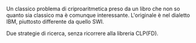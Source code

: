 Un classico problema di criproaritmetica preso da un libro che non so quanto sia classico
ma è comunque interessante.
L'originale è nel dialetto IBM, piuttosto differente da quello SWI.

Due strategie di ricerca, senza ricorrere alla libreria CLP(FD).
